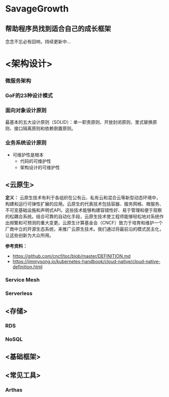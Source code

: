 # SavageGrowth
## 帮助程序员找到适合自己的成长框架
念念不忘必有回响，持续更新中...

# <架构设计>
### 微服务架构

### GoF的23种设计模式

### 面向对象设计原则
最基本的五大设计原则（SOLID）：单一职责原则、开放封闭原则、里式替换原则、接口隔离原则和依赖倒置原则。


### 业务系统设计原则
* 可维护性是根本
   * 代码的可维护性
   * 架构设计的可维护性






## <云原生>
**定义：** 云原生技术有利于各组织在公有云、私有云和混合云等新型动态环境中，构建和运行可弹性扩展的应用。云原生的代表技术包括容器、服务网格、微服务、不可变基础设施和声明式API。这些技术能够构建容错性好、易于管理和便于观察的松耦合系统。结合可靠的自动化手段，云原生技术使工程师能够轻松地对系统作出频繁和可预测的重大变更。云原生计算基金会（CNCF）致力于培育和维护一个厂商中立的开源生态系统，来推广云原生技术。我们通过将最前沿的模式民主化，让这些创新为大众所用。

**参考资料：**
* https://github.com/cncf/toc/blob/master/DEFINITION.md
* https://jimmysong.io/kubernetes-handbook/cloud-native/cloud-native-definition.html

### Service Mesh

### Serverless

## <存储>

### RDS

### NoSQL

## <基础框架>

## <常见工具>
### Arthas

